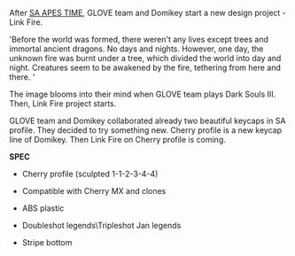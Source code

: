 After [SA APES TIME](https://kprepublic.com/products/gbextras-domikey-x-glove-sa-apes-time-keycaps-abs-doubleshot?_pos=4&_sid=d4ff779f6&_ss=r), GLOVE team and Domikey start a new design project - Link Fire.

'Before the world was formed, there weren't any lives except trees and immortal ancient dragons. No days and nights. However, one day, the unknown fire was burnt under a tree, which divided the world into day and night. Creatures seem to be awakened by the fire, tethering from here and there. ' 

The image blooms into their mind when GLOVE team plays Dark Souls III. Then, Link Fire project starts. 

GLOVE team and Domikey collaborated already two beautiful keycaps in SA profile. They decided to try something new. Cherry profile is a new keycap line of Domikey. Then Link Fire on Cherry profile is coming. 

**SPEC**

- Cherry profile (sculpted 1-1-2-3-4-4)

- Compatible with Cherry MX and clones

- ABS plastic

- Doubleshot legends\Tripleshot Jan legends

- Stripe bottom 
